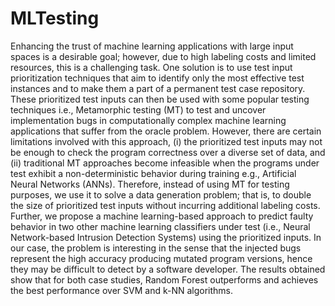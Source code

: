 # MLTesting


Enhancing the trust of machine learning applications with large input spaces is a desirable goal; however, due to high labeling costs and limited resources, this is a challenging task. One solution is to use test input prioritization techniques that aim to identify only the most effective test instances and to make them a part of a permanent test case repository. These prioritized test inputs can then be used with some popular testing techniques i.e., Metamorphic testing (MT) to test and uncover implementation bugs in computationally complex machine learning applications that suffer from the oracle problem. However, there are certain limitations involved with this approach, (i) the prioritized test inputs may not be enough to check the program correctness over a diverse set of data, and (ii) traditional MT approaches become infeasible when the programs under test exhibit a non-deterministic behavior during training e.g., Artificial Neural Networks (ANNs). Therefore, instead of using MT for testing purposes, we use it to solve a data generation problem; that is, to double the size of prioritized test inputs without incurring additional labeling costs. Further, we propose a machine learning-based approach to predict faulty behavior in two other machine learning classifiers under test (i.e., Neural Network-based Intrusion Detection Systems) using the prioritized inputs. In our case, the problem is interesting in the sense that the injected bugs represent the high accuracy producing mutated program versions, hence they may be difficult to detect by a software developer. The results obtained show that for both case studies, Random Forest outperforms and achieves the best performance over SVM and k-NN algorithms.
